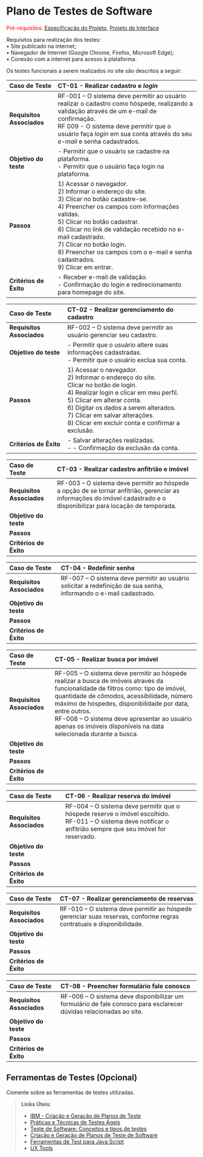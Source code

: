 # Plano de Testes de Software

<span style="color:red">Pré-requisitos: <a href="2-Especificação do Projeto.md"> Especificação do Projeto</a></span>, <a href="3-Projeto de Interface.md"> Projeto de Interface</a>

Requisitos para realização dos testes:<br/>
 •	Site publicado na internet;<br/>
 •	Navegador de Internet (Google Chrome, Firefox, Microsoft Edge);<br/>
 •	Conexão com a internet para acesso à plataforma.<br/>
 
Os testes funcionais a serem realizados no site são descritos a seguir:

|Caso de Teste | CT-01 - Realizar cadastro e _login_ |
|:--|:--|
|**Requisitos Associados**|RF-001 – O sistema deve permitir ao usuário realizar o cadastro como hóspede, realizando a validação através de um e-mail de confirmação. <br/> RF 009 - O sistema deve permitir que o usuário faça _login_ em sua conta através do seu _e-mail_ e senha cadastrados.  
|**Objetivo do teste**|- Permitir que o usuário se cadastre na plataforma.<br/> - Permitir que o usuário faça login na plataforma.|
|**Passos**| 1) Acessar o navegador.<br/> 2) Informar o endereço do site. <br/> 3) Clicar no botão cadastre-se. <br/> 4) Preencher os campos com informações validas.<br/> 5) Clicar no botão cadastrar.<br/> 6) Clicar no link de validação recebido no e-mail cadastrado. <br/> 7) Clicar no botão login.<br/> 8) Preencher os campos com o e-mail e senha cadastrados. <br/> 9) Clicar em entrar.|
|**Critérios de Êxito**| - Receber e-mail de validação.<br/> - Confirmação do login e redirecionamento para homepage do site.|


|Caso de Teste | CT-02 - Realizar gerenciamento do cadastro |
|:--|:--|
|**Requisitos Associados**|RF-002 – O sistema deve permitir ao usuário gerenciar seu cadastro.  
|**Objetivo do teste**|- Permitir que o usuário altere suas informações cadastradas. <br/> - Permitir que o usuário exclua sua conta.|
|**Passos**| 1) Acessar o navegador.<br/> 2) Informar o endereço do site. <br/> Clicar no botão de login. <br/> 4) Realizar login e clicar em meu perfil.<br/> 5) Clicar em alterar conta.<br/> 6) Digitar os dados a serem alterados. <br/> 7) Clicar em salvar alterações.<br/> 8) Clicar em excluir conta e confirmar a exclusão.|
|**Critérios de Êxito**| - Salvar alterações realizadas.<br/> - - Confirmação da exclusão da conta.


|Caso de Teste | CT-03 - Realizar cadastro anfitrião e imóvel |
|:--|:--|
|**Requisitos Associados**|RF-003 – O sistema deve permitir ao hóspede a opção de se tornar anfitrião, gerenciar as informações do imóvel cadastrado e o disponibilizar para locação de temporada.  
|**Objetivo do teste**||
|**Passos**| |
|**Critérios de Êxito**| 

|Caso de Teste | CT-04 - Redefinir senha |
|:--|:--|
|**Requisitos Associados**|RF-007 – O sistema deve permitir ao usuário solicitar a redefinição de sua senha, informando o e-mail cadastrado.  
|**Objetivo do teste**||
|**Passos**| |
|**Critérios de Êxito**| 
 
 
|Caso de Teste | CT-05 - Realizar busca por imóvel |
|:--|:--|
|**Requisitos Associados**|RF-005 – O sistema deve permitir ao hóspede realizar a busca de imóveis através da funcionalidade de filtros como: tipo de imóvel, quantidade de cômodos, acessibilidade, número máximo de hóspedes, disponibilidade por data, entre outros.<br/> RF-008 – O sistema deve apresentar ao usuário apenas os imóveis disponíveis na data selecionada durante a busca.  
|**Objetivo do teste**||
|**Passos**| |
|**Critérios de Êxito**|

|Caso de Teste | CT-06 - Realizar reserva do imóvel |
|:--|:--|
|**Requisitos Associados**|RF-004 – O sistema deve permitir que o hóspede reserve o imóvel escolhido.<br/> RF-011 – O sistema deve notificar o anfitrião sempre que seu imóvel for reservado.  
|**Objetivo do teste**||
|**Passos**| |
|**Critérios de Êxito**|


|Caso de Teste | CT-07 - Realizar gerenciamento de reservas |
|:--|:--|
|**Requisitos Associados**|RF-010 – O sistema deve permitir ao hóspede gerenciar suas reservas, conforme regras contratuais e disponibilidade.  
|**Objetivo do teste**||
|**Passos**| |
|**Critérios de Êxito**|


|Caso de Teste | CT-08 - Preencher formulário fale conosco |
|:--|:--|
|**Requisitos Associados**|RF-006 – O sistema deve disponibilizar um formulário de fale conosco para esclarecer dúvidas relacionadas ao site.  
|**Objetivo do teste**||
|**Passos**| |
|**Critérios de Êxito**|


## Ferramentas de Testes (Opcional)

Comente sobre as ferramentas de testes utilizadas.
 
> **Links Úteis**:
> - [IBM - Criação e Geração de Planos de Teste](https://www.ibm.com/developerworks/br/local/rational/criacao_geracao_planos_testes_software/index.html)
> - [Práticas e Técnicas de Testes Ágeis](http://assiste.serpro.gov.br/serproagil/Apresenta/slides.pdf)
> -  [Teste de Software: Conceitos e tipos de testes](https://blog.onedaytesting.com.br/teste-de-software/)
> - [Criação e Geração de Planos de Teste de Software](https://www.ibm.com/developerworks/br/local/rational/criacao_geracao_planos_testes_software/index.html)
> - [Ferramentas de Test para Java Script](https://geekflare.com/javascript-unit-testing/)
> - [UX Tools](https://uxdesign.cc/ux-user-research-and-user-testing-tools-2d339d379dc7)
